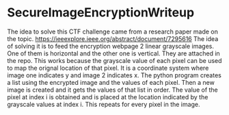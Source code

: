 # SecureImageEncryptionWriteup
The idea to solve this CTF challenge came from a research paper made on the topic.
https://ieeexplore.ieee.org/abstract/document/7295616
The idea of solving it is to feed the encryption webpage 2 linear grayscale images.
One of them is horizontal and the other one is vertical. They are attached in the repo.
This works because the grayscale value of each pixel can be used to map the orignal location of that pixel.
It is a coordinate system where image one indicates y and image 2 indicates x.
The python program creates a list using the encrypted image and the values of each pixel.
Then a new image is created and it gets the values of that list in order.
The value of the pixel at index i is obtained and is placed at the location indicated by the grayscale values at index i.
This repeats for every pixel in the image.
